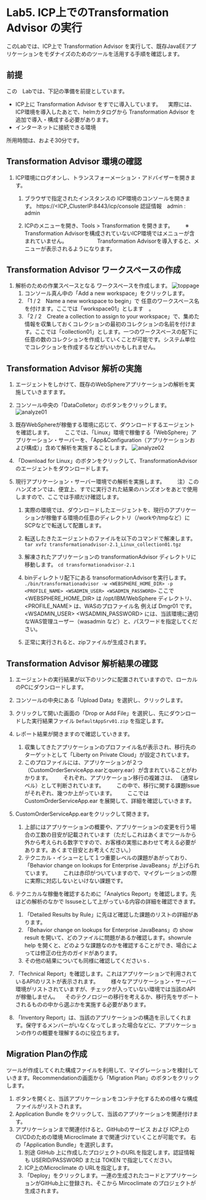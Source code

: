 
# Lab5. ICP上でのTransformation Advisor の実行

このLabでは、ICP上で Transformation Advisor を実行して、既存JavaEEアプリケーションをモダナイズのためのツールを活用する手順を確認します。

## 前提

この　Labでは、下記の準備を前提としています。
- ICP上に Transformation Advisor をすでに導入しています。
　実際には、ICP環境を導入したあとで、helmカタログから Transformation Advisor を追加で導入・構成する必要があります。
- インターネットに接続できる環境

所用時間は、およそ30分です。

## Transformation Advisor 環境の確認

1. ICP環境にログオンし、トランスフォーメーション・アドバイザーを開きます。
    1. ブラウザで指定されたインスタンスの ICP環境のコンソールを開きます。
        https://<ICP_ClusterIP:8443/icp/console 
        認証情報　admin : admin

    1. ICPのメニューを開き、Tools > Transformation を開きます。
    　　※ Transformation Advisorを構成されていないICP環境ではメニューが含まれていません。
　　　　　 Transformation Advisorを導入すると、メニューが表示されるようになります。

## Transformation Advisor ワークスペースの作成

1. 解析のための作業スペースとなる ワークスペースを作成します。
![toppage](https://github.com/ICpTrial/ICPLab/tree/master/trfadvimage/transformationadvisortop.png "TransformationAdvisor top")
    1. コンソール真ん中の「Add a new workspace」をクリックします。
    1. 「1 / 2　Name a new workspace to begin」で 任意のワークスペース名を付けます。ここでは「workspace01」とします　。
    1. 「2 / 2　Create a collection to assign to your workspace」で、集めた情報を収集しておくコレクションの最初のコレクションの名前を付けます。ここでは「collection01」とします。一つのワークスペースの配下に任意の数のコレクションを作成していくことが可能です。システム単位でコレクションを作成するなどがいいかもしれません。
    
 ## Transformation Advisor 解析の実施
  
1. エージェントをしかけて、既存のWebSphereアプリケーションの解析を実施していきますます。

1. コンソール中央の「DataColletor」のボタンをクリックします。
 ![analyze01](https://github.com/ICpTrial/ICPLab/tree/master/trfadvimage/analyze01.png)
1. 既存WebSphereが稼働する環境に応じて、ダウンロードするエージェントを確認します。
　　ここでは、「Linux」環境で稼働する「WebSphere」アプリケーション・サーバーを、「App&Configuration（アプリケーションおよび構成）」含めて解析を実施することします。
 ![analyze02](https://github.com/ICpTrial/ICPLab/tree/master/trfadvimage/analyze01.png)
1. 「Download for Linux」のボタンをクリックして、TransformationAdvisorのエージェントをダウンロードします。 
1. 現行アプリケーション・サーバー環境での解析を実施します。
　　注）このハンズオンでは、便宜上、すでに実行された結果のハンズオンをあとで使用しますので、ここでは手順だけ確認します。
    1. 実際の環境では、ダウンロードしたエージェントを、現行のアプリケーションが稼働する環境の任意のディレクトリ（/workや/tmpなど）に SCPなどで転送して配置します。
    1. 転送したきたエージェントのファイルを以下のコマンドで解凍します。
    `tar xvfz transformationadvisor-2.1_Linux_collection01.tgz`

    1. 解凍されたアプリケーションの transformationAdvisor ディレクトリに移動します。
    `cd transformationadvisor-2.1`
    1. binディレクトリ配下にある transoformationAdvisorを実行します。
    `./bin/transformationadvisor -w <WEBSPHERE_HOME_DIR> -p <PROFILE_NAME> <WSADMIN_USER> <WSADMIN_PASSWORD>`
        ここで <WEBSPHERE_HOME_DIR> は /opt/IBM/WebSphere ディレクトリ、<PROFILE_NAME> は、WASのプロファイル名 例えば Dmgr01 です。
        <WSADMIN_USER> <WSADMIN_PASSWORD> には、当該環境に適切なWAS管理ユーザー（wasadmin など）と、パスワードを指定してください。
    1. 正常に実行されると、zipファイルが生成されます。

 ## Transformation Advisor 解析結果の確認
 
 1. エージェントの実行結果が以下のリンクに配置されていますので、ローカルのPCにダウンロードします。
 1. コンソールの中央にある「Upload Data」を選択し、クリックします。
 1. クリックして開いた画面の「Drop or Add File」を選択し、先にダウンロードした実行結果ファイル `DefaultAppSrv01.zip` を指定します。
 1. レポート結果が開きますので確認していきます。

    1. 収集してきたアプリケーションのプロファイル名が表示され、移行先のターゲットとして「Liberty on Private Cloud」が設定されています。
    1. このプロファイルには、アプリケーションが２つ（CustomOrderServiceApp.earとquery.ear）が含まれていることがわかります。
    　　それぞれ、アプリケーション移行の複雑さは、<Moderate> （通常レベル）として判断されています。
    　　この中で、移行に関する課題Issueがそれぞれ、幾つか上がっています。
    　　ここでは CustomOrderServiceApp.ear を展開して、詳細を確認していきます。
    
 1. CustomOrderServiceApp.earをクリックして開きます。
    1. 上部にはアプリケーションの概要や、アプリケーションの変更を行う場合の工数の目安が記載されています（ただしこれはあくまでツールから外から考えられる数字ですので、お客様の実態にあわせて考える必要があります。あくまで目安とお考えください。）
    1. テクニカル・イシューとして１つ重要レベルの課題があがっており、「Behavior change on lookups for Enterprise JavaBeans」が上げられています。
    　　これは赤印がついていますので、マイグレーションの際に実際に対応しないといけない課題です。

 1. テクニカルな稼働を確認するために「Analytics Report」を確認します。先ほどの解析のなかで Issuseとして上がっている内容の詳細を確認できます。
    1. 「Detailed Results by Rule」に先ほど確認した課題のリストの詳細があります。
    1. 「Behavior change on lookups for Enterprise JavaBeans」の show result を開いて、どのファイルに問題があるか確認します。showrule help を開くと、どのような課題なのかを確認することができ、場合によっては修正の仕方のガイドがあります。
    1. その他の結果についても同様に確認してくださいｓ．
    
 1. 「Technical Report」を確認します。これはアプリケーションで利用されているAPIのリストが表示されます。
 　　様々なアプリケーション・サーバー環境がリストされていますが、チェックが入っていない環境では当該のAPIが稼働しません。
   　そのテクノロジーの移行を考えるか、移行先をサポートされるものの中から選ぶかを実施する必要があります。
    
 1. 「Inventory Report」は、当該のアプリケーションの構造を示してくれます。保守するメンバーがいなくなってしまった場合などに、アプリケーションの作りの概要を理解するのに役立ちます。
      
  
 ## Migration Planの作成
 
 ツールが作成してくれた構成ファイルを利用して、マイグレーションを検討していきます。Recommendationの画面から「Migration Plan」のボタンをクリックします。
 
 1. ボタンを開くと、当該アプリケーションをコンテナ化するための様々な構成ファイルがリストされます。
 1. Application Bundle をクリックして、当該のアプリケーションを関連付けます。
 1. アプリケーションまで関連付けると、GitHubのサービス および ICP上の CI/CDのための環境 Microclimate まで関連づけていくことが可能です。
    右の「Application Bundle」を選択します。
    1. 別途 GitHub 上に作成したプロジェクトのURLを指定します。認証情報も USERID/PASSWORD または TOKEN で指定してください。
    1. ICP上のMicroclimate の URLを指定します。
    1. 「Deploy」をクリックします。一連の生成されたコードとアプリケーションがGitHub上に登録され、そこから Mircoclimate のプロジェクトが生成されます。
 
 　
 
 
 
  
    
